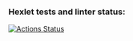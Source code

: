 ### Hexlet tests and linter status:
[![Actions Status](https://github.com/bitsen03/frontend-project-12/actions/workflows/hexlet-check.yml/badge.svg)](https://github.com/bitsen03/frontend-project-12/actions)